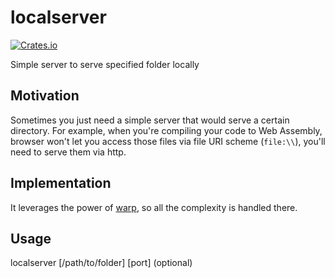 # localserver
[![Crates.io](https://img.shields.io/crates/v/localserver.svg)](https://crates.io/crates/localserver)

Simple server to serve specified folder locally

## Motivation

Sometimes you just need a simple server that would serve a certain directory. For example, when you're compiling your code to Web Assembly, browser won't let you access those files via file URI scheme (```file:\\```), you'll need to serve them via http.

## Implementation

It leverages the power of [warp](https://github.com/seanmonstar/warp), so all the complexity is handled there.

## Usage

localserver [/path/to/folder] [port] (optional)
